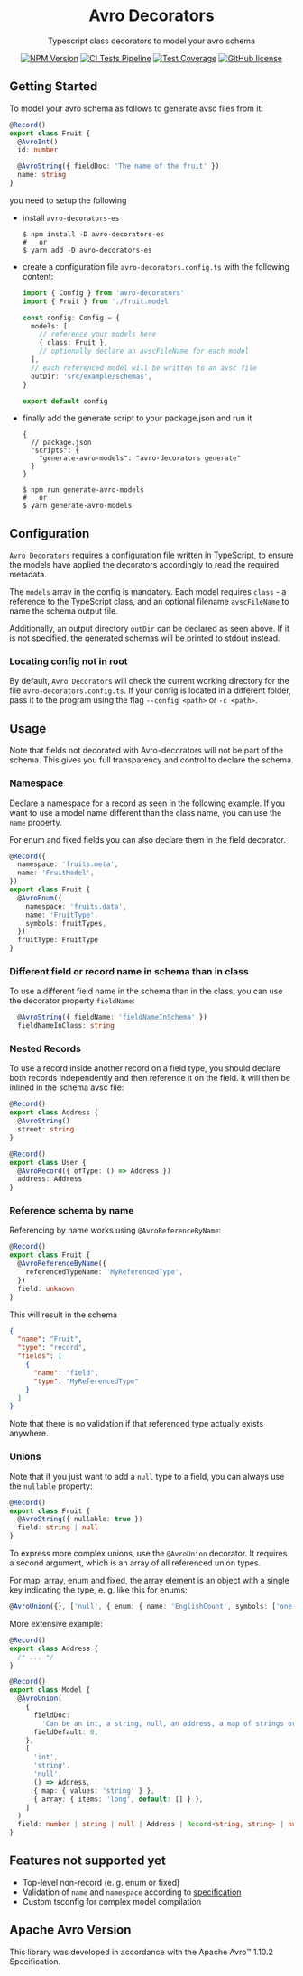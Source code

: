 <h1 align="center">Avro Decorators</h1>

<p align="center">Typescript class decorators to model your avro schema</p>

<p align="center">
    <a href="https://www.npmjs.com/package/avro-decorators"><img src="https://img.shields.io/npm/v/avro-decorators/latest.svg?style=flat-square" alt="NPM Version" /></a>
    <a href="https://github.com/wtho/avro-decorators/actions/workflows/test.yml"><img src="https://img.shields.io/github/workflow/status/wtho/avro-decorators/test/main?style=flat-square" alt="CI Tests Pipeline" /></a>
    <a href="https://coveralls.io/github/wtho/avro-decorators?branch=main"><img src="https://img.shields.io/coveralls/github/wtho/avro-decorators?style=flat-square" alt="Test Coverage" /></a>
    <a href="https://github.com/wtho/avro-decorators/blob/main/LICENSE"><img src="https://img.shields.io/npm/l/avro-decorators?style=flat-square" alt="GitHub license" /></a>
</p>


## Getting Started

To model your avro schema as follows to generate avsc files from it:

```ts
@Record()
export class Fruit {
  @AvroInt()
  id: number

  @AvroString({ fieldDoc: 'The name of the fruit' })
  name: string
}
```

you need to setup the following

- install `avro-decorators-es`
  ```
  $ npm install -D avro-decorators-es
  #   or
  $ yarn add -D avro-decorators-es
  ```
- create a configuration file `avro-decorators.config.ts` with the following content:

  ```ts
  import { Config } from 'avro-decorators'
  import { Fruit } from './fruit.model'

  const config: Config = {
    models: [
      // reference your models here
      { class: Fruit },
      // optionally declare an avscFileName for each model
    ],
    // each referenced model will be written to an avsc file
    outDir: 'src/example/schemas',
  }

  export default config
  ```

- finally add the generate script to your package.json and run it
  ```jsonc
  {
    // package.json
    "scripts": {
      "generate-avro-models": "avro-decorators generate"
    }
  }
  ```
  ```
  $ npm run generate-avro-models
  #   or
  $ yarn generate-avro-models
  ```

## Configuration

`Avro Decorators` requires a configuration file written in TypeScript, to ensure the models have applied the decorators accordingly to read the required metadata.

The `models` array in the config is mandatory. Each model requires `class` - a reference to the TypeScript class, and an optional filename `avscFileName` to name the schema output file.

Additionally, an output directory `outDir` can be declared as seen above. If it is not specified, the generated schemas will be printed to stdout instead.

### Locating config not in root

By default, `Avro Decorators` will check the current working directory for the file `avro-decorators.config.ts`. If your config is located in a different folder, pass it to the program using the flag `--config <path>` or `-c <path>`.

## Usage
Note that fields not decorated with Avro-decorators will not be part of the schema.
This gives you full transparency and control to declare the schema.

### Namespace

Declare a namespace for a record as seen in the following example. If you want to use a model name different than the class name, you can use the `name` property.

For enum and fixed fields you can also declare them in the field decorator.

```ts
@Record({
  namespace: 'fruits.meta',
  name: 'FruitModel',
})
export class Fruit {
  @AvroEnum({
    namespace: 'fruits.data',
    name: 'FruitType',
    symbols: fruitTypes,
  })
  fruitType: FruitType
}
```

### Different field or record name in schema than in class

To use a different field name in the schema than in the class, you can use the decorator property `fieldName`:

```ts
  @AvroString({ fieldName: 'fieldNameInSchema' })
  fieldNameInClass: string
```

### Nested Records

To use a record inside another record on a field type, you should declare both records independently and then reference it on the field. It will then be inlined in the schema avsc file:

```ts
@Record()
export class Address {
  @AvroString()
  street: string
}

@Record()
export class User {
  @AvroRecord({ ofType: () => Address })
  address: Address
}
```

### Reference schema by name

Referencing by name works using `@AvroReferenceByName`:

```ts
@Record()
export class Fruit {
  @AvroReferenceByName({
    referencedTypeName: 'MyReferencedType',
  })
  field: unknown
}
```

This will result in the schema

```json
{
  "name": "Fruit",
  "type": "record",
  "fields": [
    {
      "name": "field",
      "type": "MyReferencedType"
    }
  ]
}
```

Note that there is no validation if that referenced type actually exists anywhere.

### Unions

Note that if you just want to add a `null` type to a field, you can always use the `nullable` property:

```ts
@Record()
export class Fruit {
  @AvroString({ nullable: true })
  field: string | null
}
```

To express more complex unions, use the `@AvroUnion` decorator.
It requires a second argument, which is an array of all referenced union types.

For map, array, enum and fixed, the array element is an object with a single key
indicating the type, e. g. like this for enums:

```ts
@AvroUnion({}, ['null', { enum: { name: 'EnglishCount', symbols: ['one', 'two', 'three'] } }])
```

More extensive example:

```ts
@Record()
export class Address {
  /* ... */
}

@Record()
export class Model {
  @AvroUnion(
    {
      fieldDoc:
        'Can be an int, a string, null, an address, a map of strings or an array of longs',
      fieldDefault: 0,
    },
    [
      'int',
      'string',
      'null',
      () => Address,
      { map: { values: 'string' } },
      { array: { items: 'long', default: [] } },
    ]
  )
  field: number | string | null | Address | Record<string, string> | number[]
}
```

## Features not supported yet

- Top-level non-record (e. g. enum or fixed)
- Validation of `name` and `namespace` according to [specification](https://avro.apache.org/docs/current/spec.html#names)
- Custom tsconfig for complex model compilation

## Apache Avro Version
This library was developed in accordance with the Apache Avro™ 1.10.2 Specification.
